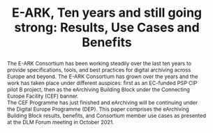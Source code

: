 ---
abstract: 'The E-ARK Consortium has been working steadily over the last ten years
  to provide specifications, tools, and best practices for digital archiving across
  Europe and beyond. The E-ARK Consortium has grown over the years and the work has
  taken place under different auspices: first as an EC-funded PSP CIP pilot B project,
  then as the eArchiving Building Block under the Connecting Europe Facility (CEF)
  banner. <br />The CEF Programme has just finished and eArchiving will be continuing
  under the Digital Europe Programme (DEP). This paper comprises the eArchiving Building
  Block results, benefits, and Consortium member use cases as presented at the DLM
  Forum meeting in October 2021.'
creators:
- Janet Anderson
- David Anderson
- István Alföldi
- Jaime Kaminski
- Carl Wilson
- Diogo Proença
date: null
document_url: https://osf.io/download/jp8hk/
grand_parent: iPRES
institutions:
- Open Preservation Foundation
keywords:
- e-ark
- digital europe programme
- earchiving
landing_page_url: https://osf.io/6mxbh/
language: eng
layout: publication
license: CC-BY 4.0 International
notes_url: null
parent: iPRES 2022
publication_type: long paper
size: null
slides_url: null
source_name: iPRES:osf:6mxbh
stream_url: https://youtu.be/urF1AJsw30E
title: 'E-ARK, Ten years and still going strong: Results, Use Cases and Benefits'
year: 2022
---